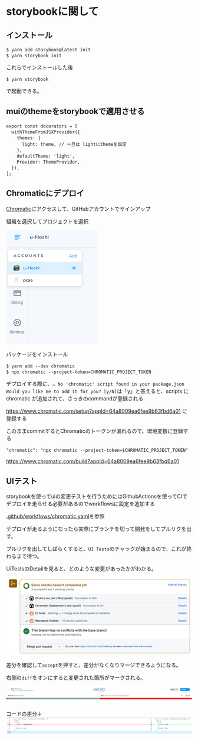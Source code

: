 # storybookに関して

## インストール
```
$ yarn add storybook@latest init
$ yarn storybook init
```
これらでインストールした後
```
$ yarn storybook
```
で起動できる。

## muiのthemeをstorybookで適用させる

```ts:.storybook/preview.tsx
export const decorators = [
  withThemeFromJSXProvider({
    themes: {
      light: theme, // 一旦は lightにthemeを設定
    },
    defaultTheme: 'light',
    Provider: ThemeProvider,
  }),
];
```


## Chromaticにデプロイ
[Chromatic](https://www.chromatic.com/?utm_source=storybook_website&utm_medium=link&utm_campaign=storybook)にアクセスして、GitHubアカウントでサインアップ

組織を選択してプロジェクトを選択

![](public/chromatic.png)

パッケージをインストール
```
$ yarn add --dev chromatic
$ npx chromatic --project-token=CHROMATIC_PROJECT_TOKEN
```

デプロイする際に、`⚠ No 'chromatic' script found in your package.json
Would you like me to add it for you? [y/N]`は「y」と答えると、scripts に chromatic が追加されて、さっきのcommandが登録される

https://www.chromatic.com/setup?appId=64a8009ea6fee9b63fbd6a01 に登録する

このままcommitするとChromaticのトークンが漏れるので、環境変数に登録する

```
"chromatic": "npx chromatic --project-token=$CHROMATIC_PROJECT_TOKEN"
```

https://www.chromatic.com/build?appId=64a8009ea6fee9b63fbd6a01


## UIテスト
storybookを使ってuiの変更テストを行うためにはGithubActionsを使ってCIでデプロイを走らせる必要があるのでworkflowsに設定を追加する

[.github/workflows/chromatic.yaml](https://github.com/u-Hoshi/ui-library-1/blob/main/.github/workflows/chromatic.yaml)を参照

デプロイが走るようになったら実際にブランチを切って開発をしてプルリクを出す。

プルリクを出してしばらくすると、`UI Tests`のチャックが始まるので、これが終わるまで待つ。

UiTestsのDetailを見ると、どのような変更があったかがわかる。

![](public/storybookUiTest.png)

差分を確認して`accept`を押すと、差分がなくなりマージできるようになる。

右側の`diff`をオンにすると変更された箇所がマークされる。

![](public/chromaticdiff.png)

コードの差分↓
![](public/githubdiff.png)
